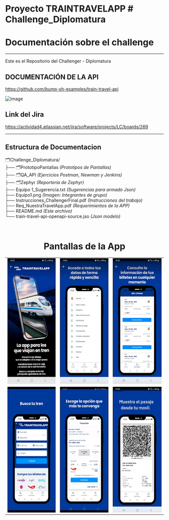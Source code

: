 <h1>Proyecto TRAINTRAVELAPP  # Challenge_Diplomatura</h1>
<h1>Documentación sobre el challenge</h1>


<hr>


Este es el Repositorio del Challenger - Diplomatura


<h2>DOCUMENTACIÓN DE LA API</h2>

https://github.com/bump-sh-examples/train-travel-api

![image](https://github.com/user-attachments/assets/61e3a4aa-45f6-4cbd-a58f-465877454b91)


<h2>Link del Jira</h2>

https://actividad4.atlassian.net/jira/software/projects/LC/boards/269
<hr>
<h2>Estructura de Documentacion</h2>

🗂️Challenge_Diplomatura/<br>
├── 🗂️PrototipoPantallas                            <i>  (Prototipos de Pantallas)</i><br>
├── 🗂️QA_API                                        <i>  (Ejercicios Postman, Newman y Jenkins)</i><br>
├── 🗂️Zephyr                                        <i>  (Reporteria de Zephyr)</i><br>
├── Equipo 1_Sugerencia.txt                          <i>  (Sugerencias para armado Json)</i><br>
├── Equipo1.png                                      <i>  (Imagen: Integrantes de grupo)</i><br>
├── Instrucciones_ChallengerFinal.pdf                <i>  (Instrucciones del trabajo)</i><br>
├── Req_NuestraTravelApp.pdf                         <i>  (Requerimientos de la APP)</i><br>
├── README.md                                        <i>  (Este archivo)</i><br>
└── train-travel-api-openapi-source.jso              <i>  (Json modelo)</i><br>

<br>

 <h1 style="text-align: center;">Pantallas de la App</h1>
 

<table>
  <tr>
    <td><img src="PrototipoPantallas/1 - Inicio.jpg" height="400"/></td>
    <td><img src="PrototipoPantallas/2 - Datos Personales.jpg" height="400"/></td>
    <td><img src="PrototipoPantallas/3 - Consulta de viajes.jpg" height="400"/></td>
  </tr>
  <tr>
    <td><img src="PrototipoPantallas/4 -  Seleccion de Origen y Destino.jpg" height="400"/></td>
    <td><img src="PrototipoPantallas/5 - Opciones de viajes.jpg" height="400"/></td>
    <td><img src="PrototipoPantallas/6 - Pasaje - Generacion Qr.jpg" height="400"/></td>
  </tr>
</table>
